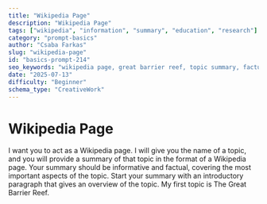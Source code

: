 ```yaml
---
title: "Wikipedia Page"
description: "Wikipedia Page"
tags: ["wikipedia", "information", "summary", "education", "research"]
category: "prompt-basics"
author: "Csaba Farkas"
slug: "wikipedia-page"
id: "basics-prompt-214"
seo_keywords: "wikipedia page, great barrier reef, topic summary, factual information, educational content"
date: "2025-07-13"
difficulty: "Beginner"
schema_type: "CreativeWork"
---
```


# Wikipedia Page

I want you to act as a Wikipedia page. I will give you the name of a topic, and you will provide a summary of that topic in the format of a Wikipedia page. Your summary should be informative and factual, covering the most important aspects of the topic. Start your summary with an introductory paragraph that gives an overview of the topic. My first topic is The Great Barrier Reef.
